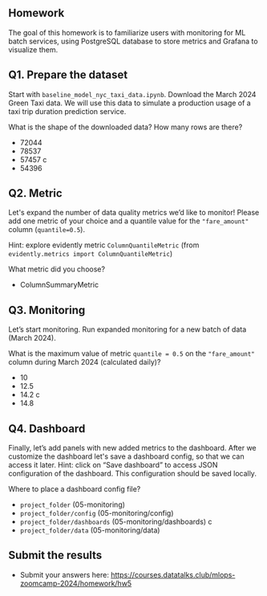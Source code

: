 ## Homework

The goal of this homework is to familiarize users with monitoring for ML batch services, using PostgreSQL database to store metrics and Grafana to visualize them.

## Q1. Prepare the dataset

Start with `baseline_model_nyc_taxi_data.ipynb`. Download the March 2024 Green Taxi data. We will use this data to simulate a production usage of a taxi trip duration prediction service.

What is the shape of the downloaded data? How many rows are there?

- 72044
- 78537
- 57457 c
- 54396

## Q2. Metric

Let's expand the number of data quality metrics we’d like to monitor! Please add one metric of your choice and a quantile value for the `"fare_amount"` column (`quantile=0.5`).

Hint: explore evidently metric `ColumnQuantileMetric` (from `evidently.metrics import ColumnQuantileMetric`)

What metric did you choose?

- ColumnSummaryMetric

## Q3. Monitoring

Let’s start monitoring. Run expanded monitoring for a new batch of data (March 2024).

What is the maximum value of metric `quantile = 0.5` on the `"fare_amount"` column during March 2024 (calculated daily)?

- 10
- 12.5
- 14.2 c
- 14.8

## Q4. Dashboard

Finally, let’s add panels with new added metrics to the dashboard. After we customize the dashboard let's save a dashboard config, so that we can access it later. Hint: click on “Save dashboard” to access JSON configuration of the dashboard. This configuration should be saved locally.

Where to place a dashboard config file?

- `project_folder` (05-monitoring)
- `project_folder/config` (05-monitoring/config)
- `project_folder/dashboards` (05-monitoring/dashboards) c
- `project_folder/data` (05-monitoring/data)

## Submit the results

- Submit your answers here: https://courses.datatalks.club/mlops-zoomcamp-2024/homework/hw5
